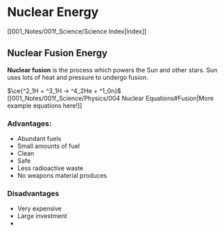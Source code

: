 # Nuclear Energy
[[001_Notes/001f_Science/Science Index|Index]]


## Nuclear Fusion Energy
**Nuclear fusion** is the process which powers the Sun and other stars.
Sun uses lots of heat and pressure to undergo fusion.

$\ce{^2_1H + ^3_1H -> ^4_2He + ^1_0n}$
[[001_Notes/001f_Science/Physics/004 Nuclear Equations#Fusion|More example equations here!]]


### Advantages:
- Abundant fuels
- Small amounts of fuel
- Clean
- Safe
- Less radioactive waste
- No weapons material produces

### Disadvantages
- Very expensive
- Large investment
- 


